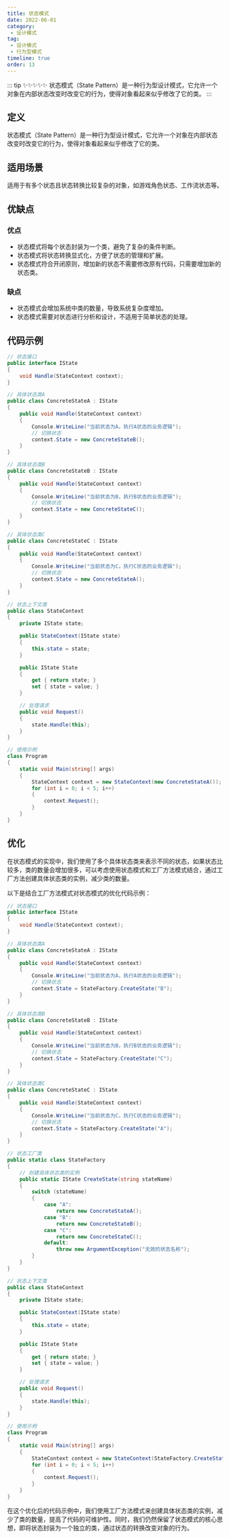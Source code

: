 ```yaml
---
title: 状态模式
date: 2022-06-01
category:
 - 设计模式
tag: 
 - 设计模式
 - 行为型模式
timeline: true
order: 13
---
```


::: tip ✨✨✨✨✨
状态模式（State Pattern）是一种行为型设计模式，它允许一个对象在内部状态改变时改变它的行为，使得对象看起来似乎修改了它的类。
:::

<!-- more -->

## 定义

状态模式（State Pattern）是一种行为型设计模式，它允许一个对象在内部状态改变时改变它的行为，使得对象看起来似乎修改了它的类。

## 适用场景

适用于有多个状态且状态转换比较复杂的对象，如游戏角色状态、工作流状态等。

## 优缺点

### 优点

- 状态模式将每个状态封装为一个类，避免了复杂的条件判断。
- 状态模式将状态转换显式化，方便了状态的管理和扩展。
- 状态模式符合开闭原则，增加新的状态不需要修改原有代码，只需要增加新的状态类。

### 缺点

- 状态模式会增加系统中类的数量，导致系统复杂度增加。
- 状态模式需要对状态进行分析和设计，不适用于简单状态的处理。

## 代码示例

```cs
// 状态接口
public interface IState
{
    void Handle(StateContext context);
}

// 具体状态类A
public class ConcreteStateA : IState
{
    public void Handle(StateContext context)
    {
        Console.WriteLine("当前状态为A，执行A状态的业务逻辑");
        // 切换状态
        context.State = new ConcreteStateB();
    }
}

// 具体状态类B
public class ConcreteStateB : IState
{
    public void Handle(StateContext context)
    {
        Console.WriteLine("当前状态为B，执行B状态的业务逻辑");
        // 切换状态
        context.State = new ConcreteStateC();
    }
}

// 具体状态类C
public class ConcreteStateC : IState
{
    public void Handle(StateContext context)
    {
        Console.WriteLine("当前状态为C，执行C状态的业务逻辑");
        // 切换状态
        context.State = new ConcreteStateA();
    }
}

// 状态上下文类
public class StateContext
{
    private IState state;

    public StateContext(IState state)
    {
        this.state = state;
    }

    public IState State
    {
        get { return state; }
        set { state = value; }
    }

    // 处理请求
    public void Request()
    {
        state.Handle(this);
    }
}

// 使用示例
class Program
{
    static void Main(string[] args)
    {
        StateContext context = new StateContext(new ConcreteStateA());
        for (int i = 0; i < 5; i++)
        {
            context.Request();
        }
    }
}
```
## 优化

在状态模式的实现中，我们使用了多个具体状态类来表示不同的状态，如果状态比较多，类的数量会增加很多，可以考虑使用状态模式和工厂方法模式结合，通过工厂方法创建具体状态类的实例，减少类的数量。

以下是结合工厂方法模式对状态模式的优化代码示例：

```cs
// 状态接口
public interface IState
{
    void Handle(StateContext context);
}

// 具体状态类A
public class ConcreteStateA : IState
{
    public void Handle(StateContext context)
    {
        Console.WriteLine("当前状态为A，执行A状态的业务逻辑");
        // 切换状态
        context.State = StateFactory.CreateState("B");
    }
}

// 具体状态类B
public class ConcreteStateB : IState
{
    public void Handle(StateContext context)
    {
        Console.WriteLine("当前状态为B，执行B状态的业务逻辑");
        // 切换状态
        context.State = StateFactory.CreateState("C");
    }
}

// 具体状态类C
public class ConcreteStateC : IState
{
    public void Handle(StateContext context)
    {
        Console.WriteLine("当前状态为C，执行C状态的业务逻辑");
        // 切换状态
        context.State = StateFactory.CreateState("A");
    }
}

// 状态工厂类
public static class StateFactory
{
    // 创建具体状态类的实例
    public static IState CreateState(string stateName)
    {
        switch (stateName)
        {
            case "A":
                return new ConcreteStateA();
            case "B":
                return new ConcreteStateB();
            case "C":
                return new ConcreteStateC();
            default:
                throw new ArgumentException("无效的状态名称");
        }
    }
}

// 状态上下文类
public class StateContext
{
    private IState state;

    public StateContext(IState state)
    {
        this.state = state;
    }

    public IState State
    {
        get { return state; }
        set { state = value; }
    }

    // 处理请求
    public void Request()
    {
        state.Handle(this);
    }
}

// 使用示例
class Program
{
    static void Main(string[] args)
    {
        StateContext context = new StateContext(StateFactory.CreateState("A"));
        for (int i = 0; i < 5; i++)
        {
            context.Request();
        }
    }
}
```
在这个优化后的代码示例中，我们使用工厂方法模式来创建具体状态类的实例，减少了类的数量，提高了代码的可维护性。同时，我们仍然保留了状态模式的核心思想，即将状态封装为一个独立的类，通过状态的转换改变对象的行为。